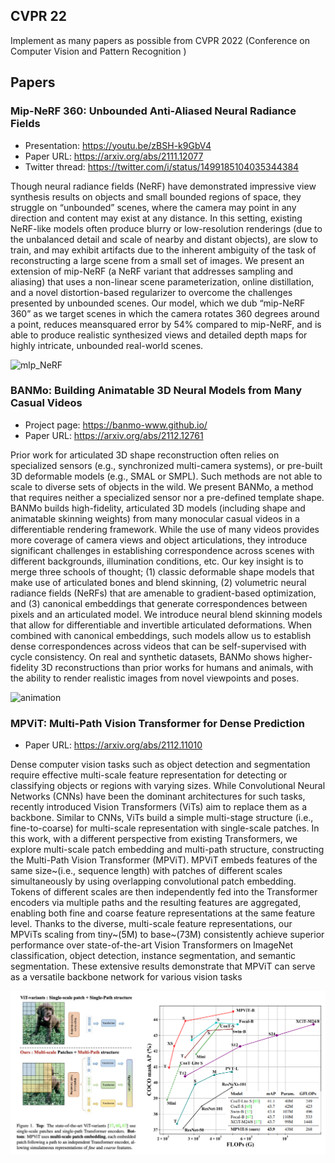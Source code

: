 ## CVPR 22

Implement as many papers as possible from CVPR 2022 (Conference on Computer Vision and Pattern Recognition
)

## Papers
### Mip-NeRF 360: Unbounded Anti-Aliased Neural Radiance Fields
- Presentation: https://youtu.be/zBSH-k9GbV4
- Paper URL: https://arxiv.org/abs/2111.12077
- Twitter thread: https://twitter.com/i/status/1499185104035344384

Though neural radiance fields (NeRF) have demonstrated impressive view synthesis results on objects and
small bounded regions of space, they struggle on “unbounded” scenes, where the camera may point in any direction and content may exist at any distance. In this setting, existing NeRF-like models often produce blurry or
low-resolution renderings (due to the unbalanced detail and
scale of nearby and distant objects), are slow to train, and
may exhibit artifacts due to the inherent ambiguity of the
task of reconstructing a large scene from a small set of
images. We present an extension of mip-NeRF (a NeRF
variant that addresses sampling and aliasing) that uses a
non-linear scene parameterization, online distillation, and
a novel distortion-based regularizer to overcome the challenges presented by unbounded scenes. Our model, which
we dub “mip-NeRF 360” as we target scenes in which the
camera rotates 360 degrees around a point, reduces meansquared error by 54% compared to mip-NeRF, and is able to
produce realistic synthesized views and detailed depth maps
for highly intricate, unbounded real-world scenes.
</p>

![mlp_NeRF](img/mlp_NeRF.gif)


### BANMo: Building Animatable 3D Neural Models from Many Casual Videos
- Project page: https://banmo-www.github.io/
- Paper URL: https://arxiv.org/abs/2112.12761

Prior work for articulated 3D shape reconstruction often relies on specialized sensors (e.g., synchronized multi-camera systems), or pre-built 3D deformable models (e.g., SMAL or SMPL). Such methods are not able to scale to diverse sets of objects in the wild. We present BANMo, a method that requires neither a specialized sensor nor a pre-defined template shape. BANMo builds high-fidelity, articulated 3D models (including shape and animatable skinning weights) from many monocular casual videos in a differentiable rendering framework. While the use of many videos provides more coverage of camera views and object articulations, they introduce significant challenges in establishing correspondence across scenes with different backgrounds, illumination conditions, etc. Our key insight is to merge three schools of thought; (1) classic deformable shape models that make use of articulated bones and blend skinning, (2) volumetric neural radiance fields (NeRFs) that are amenable to gradient-based optimization, and (3) canonical embeddings that generate correspondences between pixels and an articulated model. We introduce neural blend skinning models that allow for differentiable and invertible articulated deformations. When combined with canonical embeddings, such models allow us to establish dense correspondences across videos that can be self-supervised with cycle consistency. On real and synthetic datasets, BANMo shows higher-fidelity 3D reconstructions than prior works for humans and animals, with the ability to render realistic images from novel viewpoints and poses.

![animation](https://banmo-www.github.io/vids/teaser-small.gif)

### MPViT: Multi-Path Vision Transformer for Dense Prediction
- Paper URL: https://arxiv.org/abs/2112.11010

Dense computer vision tasks such as object detection and segmentation require effective multi-scale feature representation for detecting or classifying objects or regions with varying sizes. While Convolutional Neural Networks (CNNs) have been the dominant architectures for such tasks, recently introduced Vision Transformers (ViTs) aim to replace them as a backbone. Similar to CNNs, ViTs build a simple multi-stage structure (i.e., fine-to-coarse) for multi-scale representation with single-scale patches. In this work, with a different perspective from existing Transformers, we explore multi-scale patch embedding and multi-path structure, constructing the Multi-Path Vision Transformer (MPViT). MPViT embeds features of the same size~(i.e., sequence length) with patches of different scales simultaneously by using overlapping convolutional patch embedding. Tokens of different scales are then independently fed into the Transformer encoders via multiple paths and the resulting features are aggregated, enabling both fine and coarse feature representations at the same feature level. Thanks to the diverse, multi-scale feature representations, our MPViTs scaling from tiny~(5M) to base~(73M) consistently achieve superior performance over state-of-the-art Vision Transformers on ImageNet classification, object detection, instance segmentation, and semantic segmentation. These extensive results demonstrate that MPViT can serve as a versatile backbone network for various vision tasks

![result](img/MP_ViT_2.png)